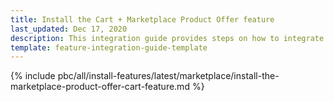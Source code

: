 ```yaml
---
title: Install the Cart + Marketplace Product Offer feature
last_updated: Dec 17, 2020
description: This integration guide provides steps on how to integrate the Spryker Marketplace Product Offer + Cart feature into a Spryker project.
template: feature-integration-guide-template
---
```


{% include pbc/all/install-features/latest/marketplace/install-the-marketplace-product-offer-cart-feature.md %} <!-- To edit, see /_includes/pbc/all/install-features/202311.0/marketplace/install-the-marketplace-product-offer-cart-feature.md -->
